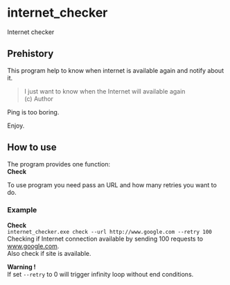# internet_checker

Internet checker

## Prehistory
This program help to know when internet is available again and notify about it.

> I just want to know when the Internet will available again  
> (c) Author

Ping is too boring.

Enjoy.

## How to use
The program provides one function:  
**Check**

To use program you need pass an URL and how many retries you want to do.

### Example 
**Check**  
`internet_checker.exe check --url http://www.google.com --retry 100`  
Checking if Internet connection available by sending 100 requests to www.google.com.  
Also check if site is available.

**Warning !**  
If set `--retry` to 0 will trigger infinity loop without end conditions. 